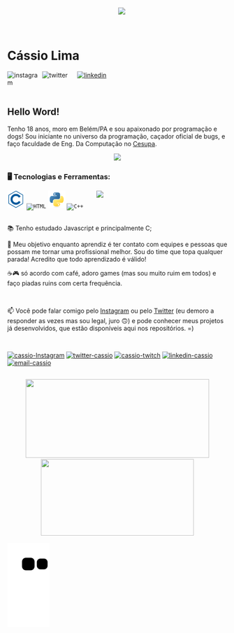 <img align="right" width="250px" style="margin-top:-20px" src="https://cdn.discordapp.com/attachments/663197430053076995/938273486198149170/image.png">

 </br>
 </br>

<div dsplay="inline-block">
 
  <h1 align="left">Cássio Lima</h1>
 <a href="https://www.instagram.com/CassioCavs/">
    <img align="left" width="80px" src="https://i.ibb.co/qkGSp1D/instagram.png" alt="instagram" style="vertical-align:top;">
  </a>
<a href="https://twitter.com/CassioCavs">
    <img align="left" width="80px" src="https://i.ibb.co/ZcFHDpv/twitter.png" alt="twitter" style="vertical-align:top;">
  </a>
  <a href="https://www.linkedin.com/in/jeni">
    <img width="80px" src="https://i.ibb.co/RyZx12b/linkedin.png" alt="linkedin" style="vertical-align:top;">
  </a>
</div>





</br>
</br>

## Hello Word!

Tenho 18 anos, moro em Belém/PA e sou apaixonado por programação e dogs! Sou iniciante no universo da programação, caçador oficial de bugs, e faço faculdade de Eng. Da Computação no [Cesupa](https://www.cesupa.br/). 

<p align="center">
  <img src="https://mir-s3-cdn-cf.behance.net/project_modules/1400/9bc27292880429.5e569ff84e4d0.gif" width="1400">
</p>

### 🖥️ Tecnologias e Ferramentas: 
<img width="300px" align="right" src="https://cdn.discordapp.com/attachments/663197430053076995/938277589183770674/image_1.png">
<code><img width="40px" src="https://github.com/devicons/devicon/blob/master/icons/c/c-line.svg" title = "C"/></code>
<code><img width="40px" src="https://img.icons8.com/color/344/html-5--v1.png" title = "HTML"/></code>
<code><img width="40px" src="https://github.com/devicons/devicon/blob/master/icons/python/python-original.svg" title = "PYTHON"/></code>
<code><img width="40px" src="https://img.icons8.com/ios-filled/452/c-plus-plus-logo.png" title = "C++"/></code>






</br>
</br>
<div display="inline-block">
 <p align="left">📚 Tenho estudado Javascript e principalmente C;</p>
 <p align="left">🤿 Meu objetivo enquanto aprendiz é ter contato com equipes e pessoas que possam me tornar uma profissional melhor. Sou do time que topa qualquer parada! Acredito que todo aprendizado é válido!</p>
 <p align="left">☕🎮 só acordo com café, adoro games (mas sou muito ruim em todos) e faço piadas ruins com certa frequência.</p>
</div>



</br>

📫 Você pode falar comigo pelo [Instagram](https://www.instagram.com/CassioCavs) ou pelo [Twitter](https://twitter.com/CassioCavs) (eu demoro a responder as vezes mas sou legal, juro 🙃) e pode conhecer meus projetos já desenvolvidos, que estão disponíveis aqui nos repositórios. =)

</br>

<a href="https://instagram.com/CassioCavs"><img src="https://img.shields.io/badge/-Instagram-%23E4405F?style=for-the-badge&logo=instagram&logoColor=white" alt="cassio-Instagram"></a>
  <a href="https://twitter.com/cassiocavs"><img src="https://img.shields.io/badge/Twitter-1DA1F2?style=for-the-badge&logo=twitter&logoColor=white" alt="twitter-cassio"></a>
  <a href="https://www.twitch.tv/m0nsterzinho"><img src="https://img.shields.io/badge/Twitch-9146FF?style=for-the-badge&logo=twitch&logoColor=white" alt="cassio-twitch"></a>
  <a href="https://www.linkedin.com/in//"><img src="https://img.shields.io/badge/LinkedIn-0077B5?style=for-the-badge&logo=linkedin&logoColor=white" alt="linkedin-cassio"></a>
  <a href="mailto:cassiolcavalcante@gmail.com"><img src="https://img.shields.io/badge/Gmail-D14836?style=for-the-badge&logo=gmail&logoColor=white" alt="email-cassio"></a>
  
  ##
<p align="center">
<a href="https://github.com/CassioCavs">
    <img height="180em" width="420em" src="https://github-readme-stats.vercel.app/api?username=CassioCavs&show_icons=true&theme=synthwave&include_all_commits=true&count_private=true" />
  <img height="175em"  width="350em" src="https://github-readme-stats.vercel.app/api/top-langs/?username=CassioCavs&layout=compact&langs_count=7&theme=synthwave" />
  </a>
</p
 
![Snake animation](https://github.com/CassioCavs/CassioCavs/blob/output/github-contribution-grid-snake.svg)
